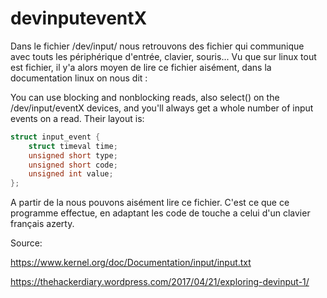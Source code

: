 # devinputeventX

Dans le fichier /dev/input/ nous retrouvons des fichier qui communique avec touts les périphérique d'entrée, clavier, souris...
Vu que sur linux tout est fichier, il y'a alors moyen de lire ce fichier aisément, dans la documentation linux on nous dit : 

You can use blocking and nonblocking reads, also select() on the
/dev/input/eventX devices, and you'll always get a whole number of input
events on a read. Their layout is:

```c
struct input_event {
	struct timeval time;
	unsigned short type;
	unsigned short code;
	unsigned int value;
};
```

A partir de la nous pouvons aisément lire ce fichier. C'est ce que ce programme effectue, en adaptant les code de touche a celui d'un clavier français azerty.

Source: 
  
  https://www.kernel.org/doc/Documentation/input/input.txt
  
  https://thehackerdiary.wordpress.com/2017/04/21/exploring-devinput-1/
